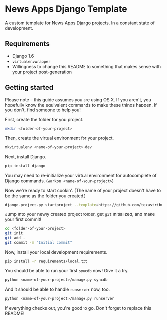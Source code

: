# News Apps Django Template


A custom template for News Apps Django projects. In a constant state of development.

## Requirements

- Django 1.6
- `virtualenvwrapper`
- Willingness to change this README to something that makes sense with your project post-generation

## Getting started

Please note – this guide assumes you are using OS X. If you aren't, you hopefully know the equivalent commands to make these things happen. If you don't, find someone to help you!

First, create the folder for you project.

```bash
mkdir <folder-of-your-project>
```

Then, create the virtual environment for your project.

```bash
mkvirtualenv <name-of-your-project>-dev
```

Next, install Django.

```bash
pip install django
```

You may need to re-initialize your virtual environment for autocomplete of Django commands. (`workon <name-of-your-project>`)

Now we're ready to start cookin'. (The name of your project doesn't have to be the same as the folder you created.)

```bash
django-project.py startproject --template=https://github.com/texastribune/newsapps-django-template/archive/master.zip --extension=gitignore,html,py <name-of-your-project> <folder-of-your-project>
```

Jump into your newly created project folder, get `git` initialized, and make your first commit!

```bash
cd <folder-of-your-project>
git init
git add .
git commit -m "Initial commit"
```

Now, install your local development requirements.

```bash
pip install -r requirements/local.txt
```

You should be able to run your first `syncdb` now! Give it a try.

```bash
python <name-of-your-project>/manage.py syncdb
```

And it should be able to handle `runserver` now, too.

```bash
python <name-of-your-project>/manage.py runserver
```

If everything checks out, you're good to go. Don't forget to replace this README!
